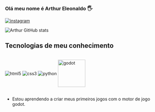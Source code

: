 ### Olá meu nome é Arthur Eleonaldo 🖐️

[![instagram](https://img.shields.io/badge/Instagram-E4405F?style=for-the-badge&logo=instagram&logoColor=white)](https://www.instagram.com/artdevs/)

![Arthur GitHub stats](https://github-readme-stats.vercel.app/api?username=plex943&show_icons=true&theme=tokyonight)

## Tecnologias de meu conhecimento

<div style="display : inline_block"><br/>
<img align="center" alt="html5" src="https://img.shields.io/badge/HTML5-E34F26?style=for-the-badge&logo=html5&logoColor=white"/>
<img align="center" alt="css3" src="https://img.shields.io/badge/CSS3-1572B6?style=for-the-badge&logo=css3&logoColor=white"/>
<img align="center" alt="python" src="https://img.shields.io/badge/Python-14354C?style=for-the-badge&logo=python&logoColor=white"/>
<img style="width:90" align="center" alt="godot" src="https://godotengine.org/assets/press/logo_large_color_dark.svg"/>
<div><br/>

- Estou aprendendo a criar meus primeiros jogos com o motor de jogo godot.
